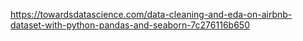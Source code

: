 https://towardsdatascience.com/data-cleaning-and-eda-on-airbnb-dataset-with-python-pandas-and-seaborn-7c276116b650